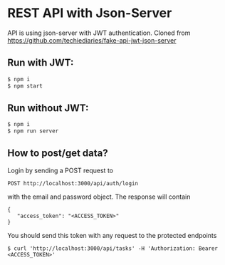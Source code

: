# REST API with Json-Server

API is using json-server with JWT authentication. Cloned from https://github.com/techiediaries/fake-api-jwt-json-server

## Run with JWT:

```bash
$ npm i
$ npm start
```

## Run without JWT:

```bash
$ npm i
$ npm run server
```

## How to post/get data?

Login by sending a POST request to

```
POST http://localhost:3000/api/auth/login
```

with the email and password object. The response will contain

```
{
   "access_token": "<ACCESS_TOKEN>"
}
```

You should send this token with any request to the protected endpoints

```
$ curl 'http://localhost:3000/api/tasks' -H 'Authorization: Bearer <ACCESS_TOKEN>'
```

